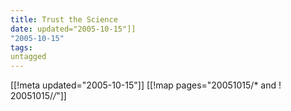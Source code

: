 ```yaml
---
title: Trust the Science
date: updated="2005-10-15"]]
"2005-10-15"
tags:
untagged
---
```

[[!meta updated="2005-10-15"]]
[[!map pages="20051015/* and ! 20051015/*/*"]]
